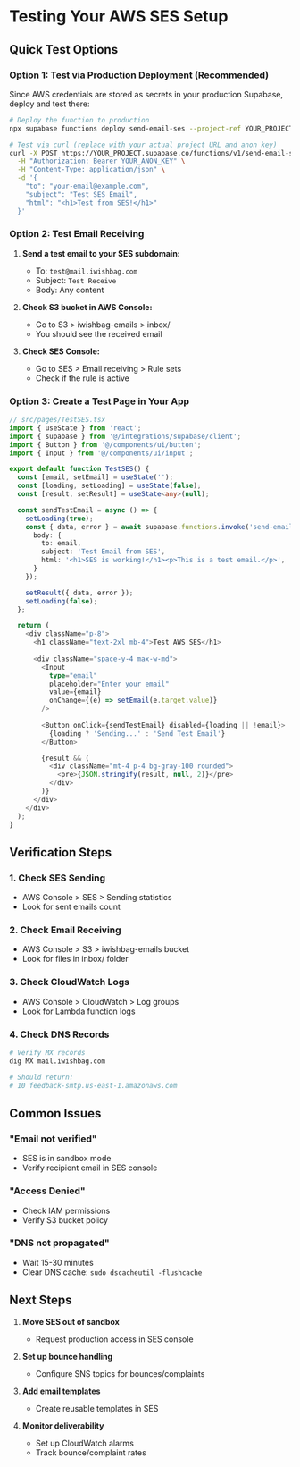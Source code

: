 # Testing Your AWS SES Setup

## Quick Test Options

### Option 1: Test via Production Deployment (Recommended)

Since AWS credentials are stored as secrets in your production Supabase, deploy and test there:

```bash
# Deploy the function to production
npx supabase functions deploy send-email-ses --project-ref YOUR_PROJECT_REF

# Test via curl (replace with your actual project URL and anon key)
curl -X POST https://YOUR_PROJECT.supabase.co/functions/v1/send-email-ses \
  -H "Authorization: Bearer YOUR_ANON_KEY" \
  -H "Content-Type: application/json" \
  -d '{
    "to": "your-email@example.com",
    "subject": "Test SES Email",
    "html": "<h1>Test from SES!</h1>"
  }'
```

### Option 2: Test Email Receiving

1. **Send a test email to your SES subdomain:**
   - To: `test@mail.iwishbag.com`
   - Subject: `Test Receive`
   - Body: Any content

2. **Check S3 bucket in AWS Console:**
   - Go to S3 > iwishbag-emails > inbox/
   - You should see the received email

3. **Check SES Console:**
   - Go to SES > Email receiving > Rule sets
   - Check if the rule is active

### Option 3: Create a Test Page in Your App

```typescript
// src/pages/TestSES.tsx
import { useState } from 'react';
import { supabase } from '@/integrations/supabase/client';
import { Button } from '@/components/ui/button';
import { Input } from '@/components/ui/input';

export default function TestSES() {
  const [email, setEmail] = useState('');
  const [loading, setLoading] = useState(false);
  const [result, setResult] = useState<any>(null);

  const sendTestEmail = async () => {
    setLoading(true);
    const { data, error } = await supabase.functions.invoke('send-email-ses', {
      body: {
        to: email,
        subject: 'Test Email from SES',
        html: '<h1>SES is working!</h1><p>This is a test email.</p>',
      }
    });

    setResult({ data, error });
    setLoading(false);
  };

  return (
    <div className="p-8">
      <h1 className="text-2xl mb-4">Test AWS SES</h1>
      
      <div className="space-y-4 max-w-md">
        <Input
          type="email"
          placeholder="Enter your email"
          value={email}
          onChange={(e) => setEmail(e.target.value)}
        />
        
        <Button onClick={sendTestEmail} disabled={loading || !email}>
          {loading ? 'Sending...' : 'Send Test Email'}
        </Button>

        {result && (
          <div className="mt-4 p-4 bg-gray-100 rounded">
            <pre>{JSON.stringify(result, null, 2)}</pre>
          </div>
        )}
      </div>
    </div>
  );
}
```

## Verification Steps

### 1. Check SES Sending
- AWS Console > SES > Sending statistics
- Look for sent emails count

### 2. Check Email Receiving  
- AWS Console > S3 > iwishbag-emails bucket
- Look for files in inbox/ folder

### 3. Check CloudWatch Logs
- AWS Console > CloudWatch > Log groups
- Look for Lambda function logs

### 4. Check DNS Records
```bash
# Verify MX records
dig MX mail.iwishbag.com

# Should return:
# 10 feedback-smtp.us-east-1.amazonaws.com
```

## Common Issues

### "Email not verified"
- SES is in sandbox mode
- Verify recipient email in SES console

### "Access Denied"
- Check IAM permissions
- Verify S3 bucket policy

### "DNS not propagated"
- Wait 15-30 minutes
- Clear DNS cache: `sudo dscacheutil -flushcache`

## Next Steps

1. **Move SES out of sandbox**
   - Request production access in SES console

2. **Set up bounce handling**
   - Configure SNS topics for bounces/complaints

3. **Add email templates**
   - Create reusable templates in SES

4. **Monitor deliverability**
   - Set up CloudWatch alarms
   - Track bounce/complaint rates